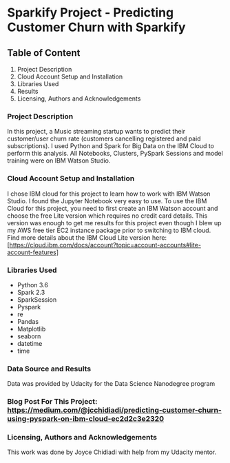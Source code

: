 # Sparkify Project - Predicting Customer Churn with Sparkify

## Table of Content
1. Project Description
2. Cloud Account Setup and Installation
3. Libraries Used
4. Results
5. Licensing, Authors and Acknowledgements

### Project Description
In this project, a Music streaming startup wants to predict their customer/user churn rate (customers cancelling registered and paid subscriptions). I used Python and Spark for Big Data on the IBM Cloud to perform this analysis. All Notebooks, Clusters, PySpark Sessions and model training were on IBM Watson Studio.

### Cloud Account Setup and Installation
I chose IBM cloud for this project to learn how to work with IBM Watson Studio. I found the Jupyter Notebook very easy to use. To use the IBM Cloud for this project, you need to first create an IBM Watson account and choose the free Lite version which requires no credit card details. This version was enough to get me results for this project even though I blew up my AWS free tier EC2 instance package prior to switching to IBM cloud.
Find more details about the IBM Cloud Lite version here: [https://cloud.ibm.com/docs/account?topic=account-accounts#lite-account-features]

### Libraries Used
* Python 3.6
* Spark 2.3
* SparkSession
* Pyspark
* re
* Pandas
* Matplotlib
* seaborn
* datetime
* time


### Data Source and Results
Data was provided by Udacity for the Data Science Nanodegree program

### Blog Post For This Project: https://medium.com/@jcchidiadi/predicting-customer-churn-using-pyspark-on-ibm-cloud-ec2d2c3e2320

### Licensing, Authors and Acknowledgements
This work was done by Joyce Chidiadi with help from my Udacity mentor.
